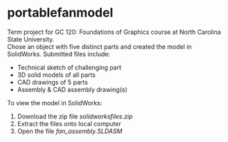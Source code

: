 # portablefanmodel
Term project for GC 120: Foundations of Graphics course at North Carolina State University. <br>
Chose an object with five distinct parts and created the model in SolidWorks. Submitted files include:
- Technical sketch of challenging part
- 3D solid models of all parts
- CAD drawings of 5 parts
- Assembly & CAD assembly drawing(s)

To view the model in SolidWorks:
1. Download the zip file <i>solidworksfiles.zip</i>
2. Extract the files onto local computer
3. Open the file <i>fan_assembly.SLDASM</i>
